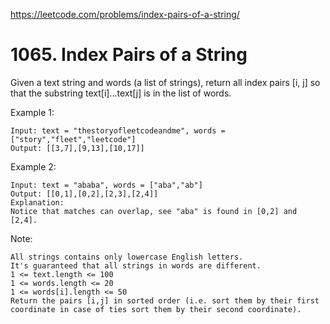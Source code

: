 https://leetcode.com/problems/index-pairs-of-a-string/

# 1065. Index Pairs of a String

Given a text string and words (a list of strings), return all index pairs [i, j] so that the substring text[i]...text[j] is in the list of words.

 

Example 1:
```
Input: text = "thestoryofleetcodeandme", words = ["story","fleet","leetcode"]
Output: [[3,7],[9,13],[10,17]]
```
Example 2:

```
Input: text = "ababa", words = ["aba","ab"]
Output: [[0,1],[0,2],[2,3],[2,4]]
Explanation: 
Notice that matches can overlap, see "aba" is found in [0,2] and [2,4].
```

Note:
```
All strings contains only lowercase English letters.
It's guaranteed that all strings in words are different.
1 <= text.length <= 100
1 <= words.length <= 20
1 <= words[i].length <= 50
Return the pairs [i,j] in sorted order (i.e. sort them by their first coordinate in case of ties sort them by their second coordinate).
```
